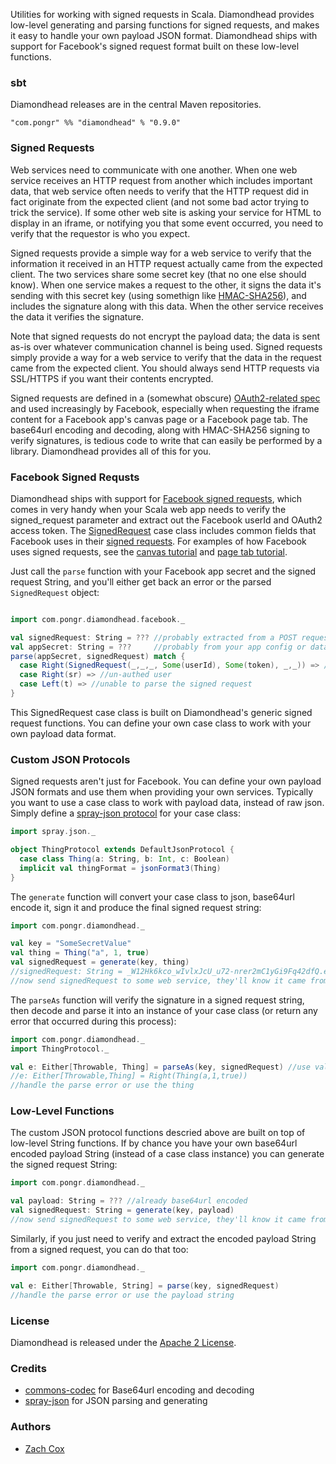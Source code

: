 Utilities for working with signed requests in Scala. Diamondhead provides low-level generating and parsing functions for signed requests, and makes it easy to handle your own payload JSON format. Diamondhead ships with support for Facebook's signed request format built on these low-level functions.

### sbt

Diamondhead releases are in the central Maven repositories.

```
"com.pongr" %% "diamondhead" % "0.9.0"
```

### Signed Requests

Web services need to communicate with one another. When one web service receives an HTTP request from another which includes important data, that web service often needs to verify that the HTTP request did in fact originate from the expected client (and not some bad actor trying to trick the service). If some other web site is asking your service for HTML to display in an iframe, or notifying you that some event occurred, you need to verify that the requestor is who you expect.

Signed requests provide a simple way for a web service to verify that the information it received in an HTTP request actually came from the expected client. The two services share some secret key (that no one else should know). When one service makes a request to the other, it signs the data it's sending with this secret key (using somethign like [HMAC-SHA256][12]), and includes the signature along with this data. When the other service receives the data it verifies the signature. 

Note that signed requests do not encrypt the payload data; the data is sent as-is over whatever communication channel is being used. Signed requests simply provide a way for a web service to verify that the data in the request came from the expected client. You should always send HTTP requests via SSL/HTTPS if you want their contents encrypted.

Signed requests are defined in a (somewhat obscure) [OAuth2-related spec][6] and used increasingly by Facebook, especially when requesting the iframe content for a Facebook app's canvas page or a Facebook page tab. The base64url encoding and decoding, along with HMAC-SHA256 signing to verify signatures, is tedious code to write that can easily be performed by a library. Diamondhead provides all of this for you.

### Facebook Signed Requsts

Diamondhead ships with support for [Facebook signed requests][5], which comes in very handy when your Scala web app needs to verify the signed_request parameter and extract out the Facebook userId and OAuth2 access token. The [SignedRequest][7] case class includes common fields that Facebook uses in their [signed requests][4]. For examples of how Facebook uses signed requests, see the [canvas tutorial][8] and [page tab tutorial][9].

Just call the `parse` function with your Facebook app secret and the signed request String, and you'll either get back an error or the parsed `SignedRequest` object:

``` scala

import com.pongr.diamondhead.facebook._

val signedRequest: String = ??? //probably extracted from a POST request from Facebook
val appSecret: String = ???     //probably from your app config or database
parse(appSecret, signedRequest) match {
  case Right(SignedRequest(_,_,_, Some(userId), Some(token), _,_)) => //authed user
  case Right(sr) => //un-authed user
  case Left(t) => //unable to parse the signed request
}
```

This SignedRequest case class is built on Diamondhead's generic signed request functions. You can define your own case class to work with your own payload data format.

### Custom JSON Protocols

Signed requests aren't just for Facebook. You can define your own payload JSON formats and use them when providing your own services. Typically you want to use a case class to work with payload data, instead of raw json. Simply define a [spray-json protocol][10] for your case class:

``` scala
import spray.json._

object ThingProtocol extends DefaultJsonProtocol {
  case class Thing(a: String, b: Int, c: Boolean)
  implicit val thingFormat = jsonFormat3(Thing)
}
```

The `generate` function will convert your case class to json, base64url encode it, sign it and produce the final signed request string:

``` scala
import com.pongr.diamondhead._

val key = "SomeSecretValue"
val thing = Thing("a", 1, true)
val signedRequest = generate(key, thing)
//signedRequest: String = _W12Hk6kco_wIvlxJcU_u72-nrer2mC1yGi9Fq42dfQ.eyJhIjoiYSIsImIiOjEsImMiOnRydWV9
//now send signedRequest to some web service, they'll know it came from you
```

The `parseAs` function will verify the signature in a signed request string, then decode and parse it into an instance of your case class (or return any error that occurred during this process):

``` scala
import com.pongr.diamondhead._
import ThingProtocol._

val e: Either[Throwable, Thing] = parseAs(key, signedRequest) //use values from above
//e: Either[Throwable,Thing] = Right(Thing(a,1,true))
//handle the parse error or use the thing
```

### Low-Level Functions

The custom JSON protocol functions descried above are built on top of low-level String functions. If by chance you have your own base64url encoded payload String (instead of a case class instance) you can generate the signed request String:

``` scala
import com.pongr.diamondhead._

val payload: String = ??? //already base64url encoded
val signedRequest: String = generate(key, payload)
//now send signedRequest to some web service, they'll know it came from you
```

Similarly, if you just need to verify and extract the encoded payload String from a signed request, you can do that too:

``` scala
import com.pongr.diamondhead._

val e: Either[Throwable, String] = parse(key, signedRequest)
//handle the parse error or use the payload string
```

### License

Diamondhead is released under the [Apache 2 License][11].

### Credits

* [commons-codec][1] for Base64url encoding and decoding
* [spray-json][2] for JSON parsing and generating

### Authors

* [Zach Cox][3]

[1]: http://commons.apache.org/proper/commons-codec/
[2]: https://github.com/spray/spray-json
[3]: https://github.com/zcox
[4]: https://developers.facebook.com/docs/reference/login/signed-request/
[5]: https://developers.facebook.com/docs/facebook-login/using-login-with-games/
[6]: https://docs.google.com/document/d/1kv6Oz_HRnWa0DaJx_SQ5Qlk_yqs_7zNAm75-FmKwNo4/pub
[7]: https://github.com/pongr/diamondhead/blob/master/src/main/scala/facebook/package.scala
[8]: https://developers.facebook.com/docs/appsonfacebook/tutorial/
[9]: https://developers.facebook.com/docs/appsonfacebook/pagetabs/
[10]: https://github.com/spray/spray-json#providing-jsonformats-for-case-classes
[11]: http://www.apache.org/licenses/LICENSE-2.0.txt
[12]: http://en.wikipedia.org/wiki/Hash-based_message_authentication_code
